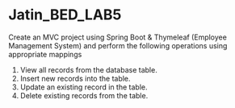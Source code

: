 # Jatin_BED_LAB5

Create an MVC project using Spring Boot & Thymeleaf (Employee Management System) and perform the following operations using appropriate mappings

1. View all records from the database table.
2. Insert new records into the table.
3. Update an existing record in the table.
4. Delete existing records from the table.
